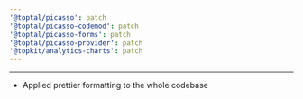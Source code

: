 ```yaml
---
'@toptal/picasso': patch
'@toptal/picasso-codemod': patch
'@toptal/picasso-forms': patch
'@toptal/picasso-provider': patch
'@topkit/analytics-charts': patch
---
```


---

- Applied prettier formatting to the whole codebase
